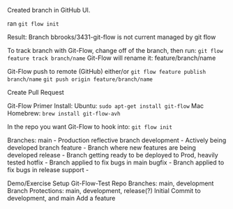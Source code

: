Created branch in GitHub UI.

ran ```git flow init```

Result: Branch bbrooks/3431-git-flow is not current managed by git flow

To track branch with Git-Flow, change off of the branch, then run:
```git flow feature track branch/name```
Git-Flow will rename it: feature/branch/name

Git-Flow push to remote (GitHub) either/or
```git flow feature publish branch/name```
```git push origin feature/branch/name```

Create Pull Request

Git-Flow Primer
Install:
Ubuntu: ```sudo apt-get install git-flow```
Mac Homebrew: ```brew install git-flow-avh```

In the repo you want Git-Flow to hook into: ```git flow init```

Branches:
main - Production reflective branch
development - Actively being developed branch
feature - Branch where new features are being developed
release - Branch getting ready to be deployed to Prod, heavily tested
hotfix - Branch applied to fix bugs in main
bugfix - Branch applied to fix bugs in release
support - 

Demo/Exercise
Setup
Git-Flow-Test Repo
Branches: main, development
Branch Protections: main, development, release(?)
Initial Commit to development, and main
Add a feature
